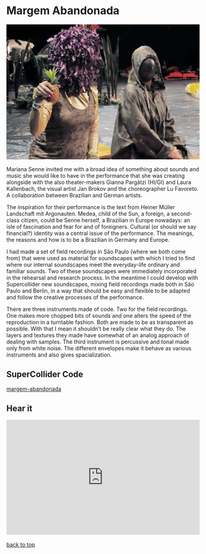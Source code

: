 # Margem Abandonada

![image](./images/ma-001.png)

Mariana Senne invited me with a broad idea of something about sounds and music she would like to have in the performance that she was creating alongside with the also theater-makers Gianna Pargätzi (HI/GI) and Laura Kallenbach, the visual artist Jan Brokov and the choreographer Lu Favoreto. A collaboration between Brazilian and German artists.

The inspiration for their performance is the text from Heiner Müller Landschaft mit Argonauten. Medea, child of the Sun, a foreign, a second-class citizen, could be Senne herself, a Brazilian in Europe nowadays: an isle of fascination and fear for and of foreigners. Cultural (or should we say financial?) identity was a central issue of the performance. The meanings, the reasons and how is to be a Brazilian in Germany and Europe.

I had made a set of field recordings in São Paulo (where we both come from) that were used as material for soundscapes with which I tried to find where our internal soundscapes meet the everyday-life ordinary and familiar sounds. Two of these soundscapes were immediately incorporated in the rehearsal and research process. In the meantime I could develop with Supercollider new soundscapes, mixing field recordings made both in São Paulo and Berlin, in a way that should be easy and flexible to be adapted and follow the creative processes of the performance.

There are three instruments made of code. Two for the field recordings. One makes more chopped bits of sounds and one alters the speed of the reproduction in a turntable fashion. Both are made to be as transparent as possible. With that I mean it shouldn’t be really clear what they do. The layers and textures they made have somewhat of an analog approach of dealing with samples. The third instrument is percussive and tonal made only from white noise. The different envelopes make it behave as various instruments and also gives spacialization.

## SuperCollider Code

[margem-abandonada](https://github.com/gilfuser/margem-abandonada)

## Hear it

<iframe width="100%" height="300" scrolling="no" frameborder="no" allow="autoplay" src="https://w.soundcloud.com/player/?url=https%3A//api.soundcloud.com/playlists/156905876&color=%23ff5500&auto_play=false&hide_related=false&show_comments=true&show_user=true&show_reposts=false&show_teaser=true&visual=true"></iframe>

[back to top](#margem-abandonada)
